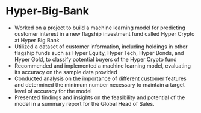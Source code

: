 # Hyper-Big-Bank

- Worked on a project to build a machine learning model for predicting customer interest in a new flagship investment fund called Hyper Crypto at Hyper Big Bank
- Utilized a dataset of customer information, including holdings in other flagship funds such as Hyper Equity, Hyper Tech, Hyper Bonds, and Hyper Gold, to classify potential buyers of the Hyper Crypto fund
- Recommended and implemented a machine learning model, evaluating its accuracy on the sample data provided
- Conducted analysis on the importance of different customer features and determined the minimum number necessary to maintain a target level of accuracy for the model
- Presented findings and insights on the feasibility and potential of the model in a summary report for the Global Head of Sales.
